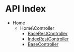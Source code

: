 API Index
=========

* Home
    * Home\Controller
        * [BaseRestController](Home-Controller-BaseRestController.md)
        * [IndexRestController](Home-Controller-IndexRestController.md)
        * [BaseController](Home-Controller-BaseController.md)

